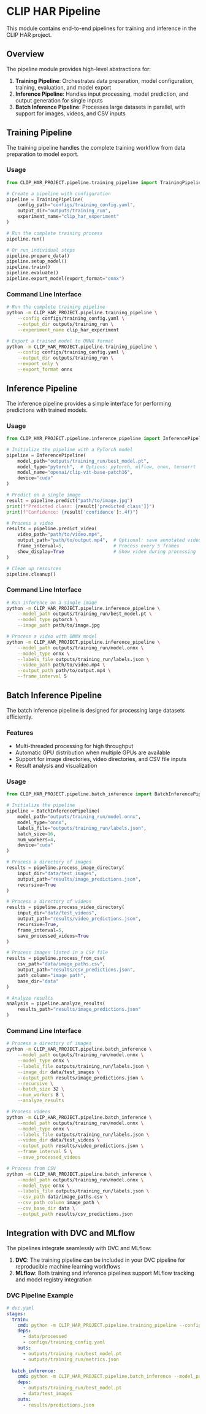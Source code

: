 # CLIP HAR Pipeline

This module contains end-to-end pipelines for training and inference in the CLIP HAR project.

## Overview

The pipeline module provides high-level abstractions for:

1. **Training Pipeline**: Orchestrates data preparation, model configuration, training, evaluation, and model export
2. **Inference Pipeline**: Handles input processing, model prediction, and output generation for single inputs
3. **Batch Inference Pipeline**: Processes large datasets in parallel, with support for images, videos, and CSV inputs

## Training Pipeline

The training pipeline handles the complete training workflow from data preparation to model export.

### Usage

```python
from CLIP_HAR_PROJECT.pipeline.training_pipeline import TrainingPipeline

# Create a pipeline with configuration
pipeline = TrainingPipeline(
    config_path="configs/training_config.yaml",
    output_dir="outputs/training_run",
    experiment_name="clip_har_experiment"
)

# Run the complete training process
pipeline.run()

# Or run individual steps
pipeline.prepare_data()
pipeline.setup_model()
pipeline.train()
pipeline.evaluate()
pipeline.export_model(export_format="onnx")
```

### Command Line Interface

```bash
# Run the complete training pipeline
python -m CLIP_HAR_PROJECT.pipeline.training_pipeline \
    --config configs/training_config.yaml \
    --output_dir outputs/training_run \
    --experiment_name clip_har_experiment

# Export a trained model to ONNX format
python -m CLIP_HAR_PROJECT.pipeline.training_pipeline \
    --config configs/training_config.yaml \
    --output_dir outputs/training_run \
    --export_only \
    --export_format onnx
```

## Inference Pipeline

The inference pipeline provides a simple interface for performing predictions with trained models.

### Usage

```python
from CLIP_HAR_PROJECT.pipeline.inference_pipeline import InferencePipeline

# Initialize the pipeline with a PyTorch model
pipeline = InferencePipeline(
    model_path="outputs/training_run/best_model.pt",
    model_type="pytorch",  # Options: pytorch, mlflow, onnx, tensorrt
    model_name="openai/clip-vit-base-patch16",
    device="cuda"
)

# Predict on a single image
result = pipeline.predict("path/to/image.jpg")
print(f"Predicted class: {result['predicted_class']}")
print(f"Confidence: {result['confidence']:.4f}")

# Process a video
results = pipeline.predict_video(
    video_path="path/to/video.mp4",
    output_path="path/to/output.mp4",  # Optional: save annotated video
    frame_interval=5,                  # Process every 5 frames
    show_display=True                  # Show video during processing
)

# Clean up resources
pipeline.cleanup()
```

### Command Line Interface

```bash
# Run inference on a single image
python -m CLIP_HAR_PROJECT.pipeline.inference_pipeline \
    --model_path outputs/training_run/best_model.pt \
    --model_type pytorch \
    --image_path path/to/image.jpg

# Process a video with ONNX model
python -m CLIP_HAR_PROJECT.pipeline.inference_pipeline \
    --model_path outputs/training_run/model.onnx \
    --model_type onnx \
    --labels_file outputs/training_run/labels.json \
    --video_path path/to/video.mp4 \
    --output_path path/to/output.mp4 \
    --frame_interval 5
```

## Batch Inference Pipeline

The batch inference pipeline is designed for processing large datasets efficiently.

### Features

- Multi-threaded processing for high throughput
- Automatic GPU distribution when multiple GPUs are available
- Support for image directories, video directories, and CSV file inputs
- Result analysis and visualization

### Usage

```python
from CLIP_HAR_PROJECT.pipeline.batch_inference import BatchInferencePipeline

# Initialize the pipeline
pipeline = BatchInferencePipeline(
    model_path="outputs/training_run/model.onnx",
    model_type="onnx",
    labels_file="outputs/training_run/labels.json",
    batch_size=16,
    num_workers=4,
    device="cuda"
)

# Process a directory of images
results = pipeline.process_image_directory(
    input_dir="data/test_images",
    output_path="results/image_predictions.json",
    recursive=True
)

# Process a directory of videos
results = pipeline.process_video_directory(
    input_dir="data/test_videos",
    output_path="results/video_predictions.json",
    recursive=True,
    frame_interval=5,
    save_processed_videos=True
)

# Process images listed in a CSV file
results = pipeline.process_from_csv(
    csv_path="data/image_paths.csv",
    output_path="results/csv_predictions.json",
    path_column="image_path",
    base_dir="data"
)

# Analyze results
analysis = pipeline.analyze_results(
    results_path="results/image_predictions.json"
)
```

### Command Line Interface

```bash
# Process a directory of images
python -m CLIP_HAR_PROJECT.pipeline.batch_inference \
    --model_path outputs/training_run/model.onnx \
    --model_type onnx \
    --labels_file outputs/training_run/labels.json \
    --image_dir data/test_images \
    --output_path results/image_predictions.json \
    --recursive \
    --batch_size 32 \
    --num_workers 8 \
    --analyze_results

# Process videos
python -m CLIP_HAR_PROJECT.pipeline.batch_inference \
    --model_path outputs/training_run/model.onnx \
    --model_type onnx \
    --labels_file outputs/training_run/labels.json \
    --video_dir data/test_videos \
    --output_path results/video_predictions.json \
    --frame_interval 5 \
    --save_processed_videos

# Process from CSV
python -m CLIP_HAR_PROJECT.pipeline.batch_inference \
    --model_path outputs/training_run/model.onnx \
    --model_type onnx \
    --labels_file outputs/training_run/labels.json \
    --csv_path data/image_paths.csv \
    --csv_path_column image_path \
    --csv_base_dir data \
    --output_path results/csv_predictions.json
```

## Integration with DVC and MLflow

The pipelines integrate seamlessly with DVC and MLflow:

1. **DVC**: The training pipeline can be included in your DVC pipeline for reproducible machine learning workflows
2. **MLflow**: Both training and inference pipelines support MLflow tracking and model registry integration

### DVC Pipeline Example

```yaml
# dvc.yaml
stages:
  train:
    cmd: python -m CLIP_HAR_PROJECT.pipeline.training_pipeline --config configs/training_config.yaml --output_dir outputs/training_run
    deps:
      - data/processed
      - configs/training_config.yaml
    outs:
      - outputs/training_run/best_model.pt
      - outputs/training_run/metrics.json
    
  batch_inference:
    cmd: python -m CLIP_HAR_PROJECT.pipeline.batch_inference --model_path outputs/training_run/best_model.pt --image_dir data/test_images --output_path results/predictions.json
    deps:
      - outputs/training_run/best_model.pt
      - data/test_images
    outs:
      - results/predictions.json
``` 